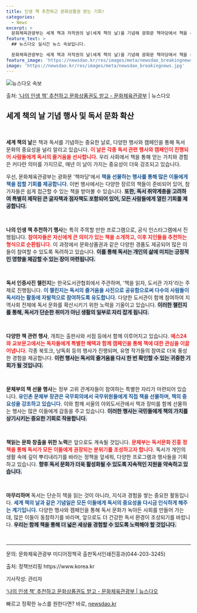 ```yaml
---
title: 인생 책 추천하고 문화상품권 받는 기회!
categories:
  - News
excerpt: >
  문화체육관광부는 세계 책과 저작권의 날(세계 책의 날)을 기념해 광화문 책마당에서 책을 선물하고 다양한 행사…
feature_text: >
  ## 뉴스다오 실시간 뉴스 속보입니다.

  문화체육관광부는 세계 책과 저작권의 날(세계 책의 날)을 기념해 광화문 책마당에서 책을 선물하고 다양한 행사…
feature_image: 'https://newsdao.kr/res/images/meta/newsdao_breakingnews.jpg'
image: 'https://newsdao.kr/res/images/meta/newsdao_breakingnews.jpg'
---
```


![뉴스다오 속보](https://newsdao.kr/res/images/meta/newsdao_breakingnews.jpg)

<p>출처: <a href="https://newsdao.kr/3643" rel="dofollow">‘나의 인생 책’ 추천하고 문화상품권도 받고 - 문화체육관광부</a> | 뉴스다오</p>

<h2 data-ke-size="size26">세계 책의 날 기념 행사 및 독서 문화 확산</h2>

<p data-ke-size="size16">&nbsp;</p>

**세계 책의 날**은 책과 독서를 기념하는 중요한 날로, 다양한 행사와 캠페인을 통해 독서 문화의 중요성을 널리 알리고 있습니다. <b><span style="color: #ee2323;">이 날은 각종 독서 관련 행사와 캠페인이 진행되어 사람들에게 독서의 즐거움을 선사합니다.</span></b> 우리 사회에서 책을 통해 얻는 가치와 경험은 커다란 의미를 가지므로, 매년 이 날이 가지는 중요성이 더욱 강조되고 있습니다. 

우선, 문화체육관광부는 광화문 '책마당'에서 <b><span style="color: #1a5490;">책을 선물하는 행사를 통해 많은 이들에게 책을 접할 기회를 제공합니다.</span></b> 이번 행사에서는 다양한 장르의 책들이 준비되어 있어, 참가자들은 쉽게 접근할 수 있는 책을 받아볼 수 있습니다. <b><span style="background-color: #21538527;">또한, 독서 취약계층을 고려하여 특별히 제작된 큰 글자책과 점자책도 포함되어 있어, 모든 사람들에게 열린 기회를 제공합니다.</span></b>

<p data-ke-size="size16">&nbsp;</p>

**나의 인생 책 추천하기 행사**는 특히 주목할 만한 프로그램으로, 공식 인스타그램에서 진행됩니다. <b><span style="color: #ee2323;">참여자들은 자신에게 큰 의미가 있는 책을 소개하고, 이후 지인들을 추천하는 형식으로 순환됩니다.</span></b> 이 과정에서 문화상품권과 같은 다양한 경품도 제공되어 많은 이들이 참여할 수 있도록 독려하고 있습니다. <b><span style="background-color: #21538527;">이를 통해 독서는 개인의 삶에 미치는 긍정적인 영향을 체감할 수 있는 장이 마련됩니다.</span></b>

<p data-ke-size="size16">&nbsp;</p>

**독서 인증사진 챌린지**는 한국도서관협회에서 주관하며, '책을 읽자, 도서관 가자'라는 주제로 진행됩니다. <b><span style="color: #1a5490;">이 챌린지는 독서의 즐거움을 사진으로 공유함으로써 다수의 사람들이 독서라는 활동에 자발적으로 참여하도록 유도합니다.</span></b> 다양한 도서관이 함께 참여하여 지역사회 전체에 독서 문화를 확산시키기 위한 노력을 기울이고 있습니다. <b><span style="background-color: #21538527;">이러한 챌린지를 통해, 독서가 단순한 취미가 아닌 생활의 일부로 자리 잡게 됩니다.</span></b>

<p data-ke-size="size16">&nbsp;</p>

**다양한 책 관련 행사**, 개최는 출판사와 서점 등에서 함께 이루어지고 있습니다. <b><span style="color: #ee2323;">예스24와 교보문고에서는 독자들에게 특별한 혜택과 함께 캠페인을 통해 책에 대한 관심을 이끌어냅니다.</span></b> 각종 북토크, 낭독회 등의 행사가 진행되며, 유명 작가들의 참여로 더욱 풍성한 경험을 제공합니다. <b><span style="background-color: #21538527;">이런 행사는 독서의 즐거움을 다시 한 번 확인할 수 있는 귀중한 기회가 될 것입니다.</span></b>

<p data-ke-size="size16">&nbsp;</p>

**문체부의 책 선물 행사**는 정부 고위 관계자들이 참여하는 특별한 자리가 마련되어 있습니다. <b><span style="color: #1a5490;">유인촌 문체부 장관은 국무회의에서 국무위원들에게 직접 책을 선물하며, 책의 중요성을 강조하고 있습니다.</span></b> 이와 함께 서울의 야외도서관에서 책과 장미를 함께 선물하는 행사는 많은 이들에게 감동을 주고 있습니다. <b><span style="background-color: #21538527;">이러한 행사는 국민들에게 책의 가치를 상기시키는 중요한 기회로 작용합니다.</span></b>

<p data-ke-size="size16">&nbsp;</p>

**책읽는 문화 창출을 위한 노력**은 앞으로도 계속될 것입니다. <b><span style="color: #ee2323;">문체부는 독서문화 진흥 정책을 통해 독서가 모든 이들에게 권장되는 분위기를 조성하고자 합니다.</span></b> 독서가 개인의 생활 속에 깊이 뿌리내리기를 바라는 정책을 앞세워, 다양한 프로그램과 행사들을 기획하고 있습니다. <b><span style="background-color: #21538527;">향후 독서 문화가 더욱 활성화될 수 있도록 지속적인 지원을 약속하고 있습니다.</span></b>

<p data-ke-size="size16">&nbsp;</p>

**마무리하며** 독서는 단순히 책을 읽는 것이 아니라, 지식과 경험을 쌓는 중요한 활동입니다. <b><span style="color: #1a5490;">세계 책의 날과 같은 기념일은 모든 이들에게 독서의 중요성을 다시금 인식하게 해주는 계기입니다.</span></b> 다양한 행사와 캠페인을 통해 독서 문화가 녹아든 사회를 만들어 가는 데, 많은 이들이 동참하기를 바라며, 앞으로도 더 건강한 독서 환경이 조성되기를 바랍니다. <b><span style="background-color: #21538527;">우리는 함께 책을 통해 더 넓은 세상을 경험할 수 있도록 노력해야 할 것입니다.</span></b>

<p data-ke-size="size16">&nbsp;</p>

<hr />

<p data-ke-size="size16">문의: 문화체육관광부 미디어정책국 출판독서인쇄진흥과(044-203-3245)</p>

<p data-ke-size="size16">출처: 정책브리핑 https://www.korea.kr</p> 

<p data-ke-size="size16">기사작성: 관리자</p>

<p data-ke-size="size16"><a href="https://newsdao.kr/3643">‘나의 인생 책’ 추천하고 문화상품권도 받고 - 문화체육관광부 | 뉴스다오</a></p> 

빠르고 정확한 뉴스를 원한다면? 바로, <a href="https://newsdao.kr" rel="dofollow">newsdao.kr</a>


